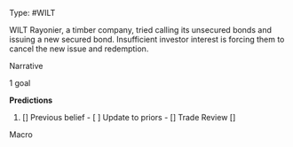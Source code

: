 Type: #WILT 

WILT
Rayonier, a timber company, tried calling its unsecured bonds and issuing a new secured bond. Insufficient investor interest is forcing them to cancel the new issue and redemption. 

Narrative

1 goal


**Predictions**

1) []
Previous belief - 
[ ]
Update to priors - 
[]
Trade Review
[]





Macro
